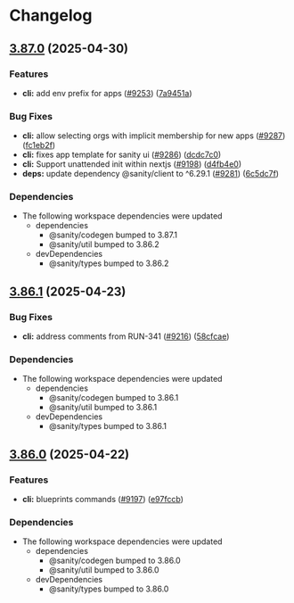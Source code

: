 # Changelog

## [3.87.0](https://github.com/sanity-io/sanity/compare/v3.86.1...v3.87.0) (2025-04-30)


### Features

* **cli:** add env prefix for apps ([#9253](https://github.com/sanity-io/sanity/issues/9253)) ([7a9451a](https://github.com/sanity-io/sanity/commit/7a9451a0ff7bdab8a24565d131fa59a29a2085f2))


### Bug Fixes

* **cli:** allow selecting orgs with implicit membership for new apps ([#9287](https://github.com/sanity-io/sanity/issues/9287)) ([fc1eb2f](https://github.com/sanity-io/sanity/commit/fc1eb2fcfcf434c72b9d945bcf8bbd2e031444a1))
* **cli:** fixes app template for sanity ui ([#9286](https://github.com/sanity-io/sanity/issues/9286)) ([dcdc7c0](https://github.com/sanity-io/sanity/commit/dcdc7c0906fd8a7081a4051f9fe04ca684174f6f))
* **cli:** Support unattended init within nextjs ([#9198](https://github.com/sanity-io/sanity/issues/9198)) ([d4fb4e0](https://github.com/sanity-io/sanity/commit/d4fb4e0daa1226e469fdce53c5491c6f86e87cf2))
* **deps:** update dependency @sanity/client to ^6.29.1 ([#9281](https://github.com/sanity-io/sanity/issues/9281)) ([6c5dc7f](https://github.com/sanity-io/sanity/commit/6c5dc7f353688e4413b5b4ff9e891d187ece1e69))


### Dependencies

* The following workspace dependencies were updated
  * dependencies
    * @sanity/codegen bumped to 3.87.1
    * @sanity/util bumped to 3.86.2
  * devDependencies
    * @sanity/types bumped to 3.86.2

## [3.86.1](https://github.com/sanity-io/sanity/compare/v3.86.0...v3.86.1) (2025-04-23)


### Bug Fixes

* **cli:** address comments from RUN-341 ([#9216](https://github.com/sanity-io/sanity/issues/9216)) ([58cfcae](https://github.com/sanity-io/sanity/commit/58cfcae3474cb7ffe5e34e22db3d10f5bf2b20fe))


### Dependencies

* The following workspace dependencies were updated
  * dependencies
    * @sanity/codegen bumped to 3.86.1
    * @sanity/util bumped to 3.86.1
  * devDependencies
    * @sanity/types bumped to 3.86.1

## [3.86.0](https://github.com/sanity-io/sanity/compare/cli-v3.85.1...cli-v3.86.0) (2025-04-22)


### Features

* **cli:** blueprints commands ([#9197](https://github.com/sanity-io/sanity/issues/9197)) ([e97fccb](https://github.com/sanity-io/sanity/commit/e97fccbde58692d48e538cf60e15e77e3f958a3a))


### Dependencies

* The following workspace dependencies were updated
  * dependencies
    * @sanity/codegen bumped to 3.86.0
    * @sanity/util bumped to 3.86.0
  * devDependencies
    * @sanity/types bumped to 3.86.0
